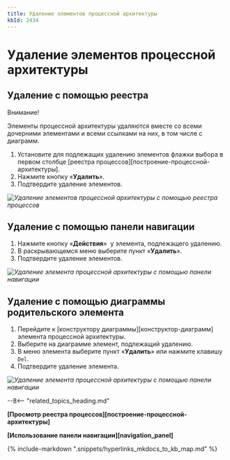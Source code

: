 ```yaml
---
title: Удаление элементов процессной архитектуры
kbId: 2434
---
```


# Удаление элементов процессной архитектуры

## Удаление с помощью реестра

Внимание!

Элементы процессной архитектуры удаляются вместе со всеми дочерними элементами и всеми ссылками на них, в том числе с диаграмм.

1. Установите для подлежащих удалению элементов флажки выбора в первом столбце [реестра процессов][построение-процессной-архитектуры].
2. Нажмите кнопку «**Удалить**».
3. Подтвердите удаление элементов.

_![Удаление элементов процессной архитектуры с помощью реестра процессов](https://kb.comindware.ru/assets/deleting_process_entity_using_registry.png)_

## Удаление с помощью панели навигации

1. Нажмите кнопку «**Действия**» *‌* у элемента, подлежащего удалению.
2. В раскрывающемся меню выберите пункт «**Удалить**».
3. Подтвердите удаление элементов.

_![Удаление элемента процессной архитектуры с помощью панели навигации](https://kb.comindware.ru/assets/deleting_process_entity_using_navigation.png)_

## Удаление с помощью диаграммы родительского элемента

1. Перейдите к [конструктору диаграммы][конструктор-диаграмм] элемента процессной архитектуры.
2. Выберите на диаграмме элемент, подлежащий удалению.
3. В меню элемента выберите пункт «**Удалить**» или нажмите клавишу `Del`.
4. Подтвердите удаление элемента.

_![Удаление элемента процессной архитектуры с помощью панели навигации](https://kb.comindware.ru/assets/deleting_process_entity_using_diagram.png)_

--8<-- "related_topics_heading.md"

**[Просмотр реестра процессов][построение-процессной-архитектуры]**

**[Использование панели навигации][navigation_panel]**

{% include-markdown ".snippets/hyperlinks_mkdocs_to_kb_map.md" %}
